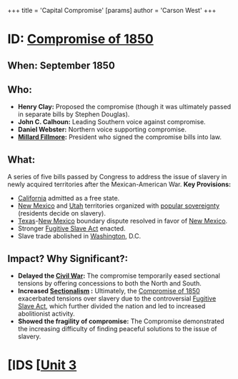 +++
 title = 'Capital Compromise'
[params]
	author = 'Carson West'
+++
# ID: [Compromise of 1850](./../compromise-of-1850/)
## When:  September 1850
## Who: 
* **Henry Clay:** Proposed the compromise (though it was ultimately passed in separate bills by Stephen Douglas).
* **John C. Calhoun:**  Leading Southern voice against compromise.
* **Daniel Webster:**  Northern voice supporting compromise.
* **[Millard Fillmore](./../millard-fillmore/):** President who signed the compromise bills into law.
## What: 
A series of five bills passed by Congress to address the issue of slavery in newly acquired territories after the Mexican-American War. 
**Key Provisions:**
* [California](./../california/) admitted as a free state.
* [New Mexico](./../new-mexico/) and [Utah](./../utah/) territories organized with [popular sovereignty](./../popular-sovereignty/) (residents decide on slavery).
* [Texas](./../texas/)-[New Mexico](./../new-mexico/) boundary dispute resolved in favor of [New Mexico](./../new-mexico/).
* Stronger [Fugitive Slave Act](./../fugitive-slave-act/) enacted.
* Slave trade abolished in [Washington](./../washington/), D.C. 

## Impact? Why Significant?: 
* **Delayed the [Civil War](./../civil-war/):** The compromise temporarily eased sectional tensions by offering concessions to both the North and South.
* **Increased  [Sectionalism](./../sectionalism/) :** Ultimately, the [Compromise of 1850](./../compromise-of-1850/) exacerbated tensions over slavery due to the controversial [Fugitive Slave Act](./../fugitive-slave-act/), which further divided the nation and led to increased abolitionist activity. 
* **Showed the fragility of compromise:**  The Compromise demonstrated the increasing difficulty of finding peaceful solutions to the issue of slavery. 

# [IDS [[Unit 3](./../ids-[[unit-3/)